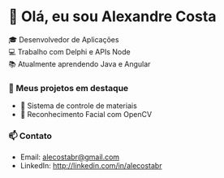 <!--
**alecostamontcalm/alecostamontcalm** is a ✨ _special_ ✨ repository because its `README.md` (this file) appears on your GitHub profile.

Here are some ideas to get you started:

- 🔭 I’m currently working on ...
- 🌱 I’m currently learning ...
- 👯 I’m looking to collaborate on ...
- 🤔 I’m looking for help with ...
- 💬 Ask me about ...
- 📫 How to reach me: ...
- 😄 Pronouns: ...
- ⚡ Fun fact: ...
-->

# 👋 Olá, eu sou Alexandre Costa

🎓 Desenvolvedor de Aplicações  
💻 Trabalho com Delphi e APIs Node  
📚 Atualmente aprendendo Java e Angular

### 🚀 Meus projetos em destaque
- 🔧 Sistema de controle de materiais
- 🤖 Reconhecimento Facial com OpenCV

### 📫 Contato
- Email: alecostabr@gmail.com  
- LinkedIn: http://linkedin.com/in/alecostabr  
